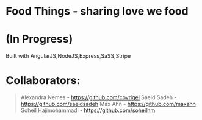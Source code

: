 # Food Things - sharing love we food
# (In Progress)
 Built with AngularJS,NodeJS,Express,SaSS,Stripe 

# Collaborators:

> Alexandra Nemes - https://github.com/covrigel
> Saeid Sadeh - https://github.com/saeidsadeh
> Max Ahn - https://github.com/maxahn
> Soheil Hajimohammadi - https://github.com/soheilhm
